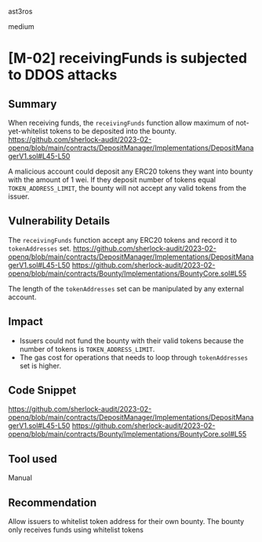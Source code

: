 ast3ros

medium

# [M-02] receivingFunds is subjected to DDOS attacks

## Summary

When receiving funds, the `receivingFunds` function allow maximum of not-yet-whitelist tokens to be deposited into the bounty.
https://github.com/sherlock-audit/2023-02-openq/blob/main/contracts/DepositManager/Implementations/DepositManagerV1.sol#L45-L50

A malicious account could deposit any ERC20 tokens they want into bounty with the amount of 1 wei. If they deposit number of tokens equal `TOKEN_ADDRESS_LIMIT`, the bounty will not accept any valid tokens from the issuer.


## Vulnerability Details

The `receivingFunds` function accept any ERC20 tokens and record it to `tokenAddresses` set.
https://github.com/sherlock-audit/2023-02-openq/blob/main/contracts/DepositManager/Implementations/DepositManagerV1.sol#L45-L50
https://github.com/sherlock-audit/2023-02-openq/blob/main/contracts/Bounty/Implementations/BountyCore.sol#L55


The length of the `tokenAddresses` set can be manipulated by any external account.


## Impact

- Issuers could not fund the bounty with their valid tokens because the number of tokens is `TOKEN_ADDRESS_LIMIT`.
- The gas cost for operations that needs to loop through `tokenAddresses` set is higher.

## Code Snippet

https://github.com/sherlock-audit/2023-02-openq/blob/main/contracts/DepositManager/Implementations/DepositManagerV1.sol#L45-L50
https://github.com/sherlock-audit/2023-02-openq/blob/main/contracts/Bounty/Implementations/BountyCore.sol#L55

## Tool used

Manual

## Recommendation

Allow issuers to whitelist token address for their own bounty. The bounty only receives funds using whitelist tokens